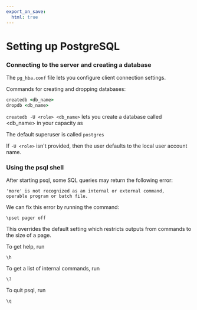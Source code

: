 ```yaml
---
export_on_save:
  html: true
---
```

# Setting up PostgreSQL

### Connecting to the server and creating a database

The `pg_hba.conf` file lets you configure client connection settings.

Commands for creating and dropping databases:
```cmd
createdb <db_name>
dropdb <db_name>
```

`createdb -U <role> <db_name>`
lets you create a database called <db_name> in your capacity as <role>

The default superuser is called `postgres`

If `-U <role>` isn't provided, then the user defaults to the local user account name.

### Using the psql shell

After starting psql, some SQL queries may return the following error:

```
'more' is not recognized as an internal or external command,
operable program or batch file.
```

We can fix this error by running the command:

```
\pset pager off
```

This overrides the default setting which restricts outputs from commands to the size of a page.

To get help, run
```
\h
```

To get a list of internal commands, run
```
\?
```

To quit psql, run
```
\q
```


